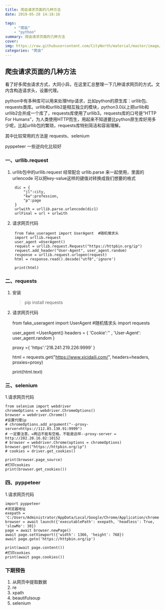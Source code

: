 ```yaml
---
title: 爬虫请求页面的几种方法
date: 2019-05-28 14:18:16

tags: 
	- "爬虫"
	- "python"
summary: 爬虫请求页面的几种方法
cover: 
img: https://raw.githubusercontent.com/CityNorth/material/master/image/spiders.png
categories: "爬虫"	
---
```


## 爬虫请求页面的几种方法

看了好多爬虫请求方式，大同小异。在这里汇总整理一下几种请求网页的方式。文内含构造请求头，设置代理。

python中有多种库可以用来处理http请求，比如python的原生库：urllib包、requests类库。urllib和urllib2是相互独立的模块，python3.0以上把urllib和urllib2合并成一个库了，requests库使用了urllib3。requests库的口号是“HTTP For Humans”，为人类使用HTTP而生，用起来不知道要比python原生库好用多少呢，比起urllib包的繁琐，requests库特别简洁和容易理解。

其中比较常用的方法是 requests、selenium

pyppeteer 一些逆向化比较好

### 一、urllib.request

1. urllib包中的urllib.request 经常配合 urllib.parse 来一起使用，里面的 urlencode 可以把key-value这样的键值对转换成我们想要的格式

		dic = {
	        "jl":city,
	        "kw":profession,
	        "p":page
	    }
	    urlwith = urllib.parse.urlencode(dic1)
	    urlFinal = url + urlwith

2. 请求网页代码

		from fake_useragent import UserAgent  #随机情求头
		import urllib.request
		user_agent =UserAgent()
		request = urllib.request.Request("https://httpbin.org/ip")
		request.add_header("User-Agent", user_agent.random)
		response = urllib.request.urlopen(request)
		html = response.read().decode("utf8",'ignore')
		
		print(html)

### 二、requests

1. 安装
	
	> pip install requests

2. 请求网页代码


	from fake_useragent import UserAgent  #随机情求头
	import requests
	
	user_agent =UserAgent()
	headers = {
	            'Cookie':'' ,
	            'User-Agent': user_agent.random
	            }
	
	proxy ={
	        'https':'218.241.219.226:9999'
	        }
	
	html = requests.get("https://www.xicidaili.com/", headers=headers, proxies=proxy)
	
	print(html.text)

### 三、selenium

1.请求网页代码

	from selenium import webdriver
	chromeOptions = webdriver.ChromeOptions()
	browser = webdriver.Chrome()
	#设置代理ip
	# chromeOptions.add_argument("--proxy-server=https://112.85.130.91:9999")
	# 一定要注意，=两边不能有空格，不能是这样--proxy-server = http://202.20.16.82:10152
	# browser = webdriver.Chrome(options = chromeOptions)
	browser.get("https://httpbin.org/ip")
	# cookies = driver.get_cookies()
	
	print(browser.page_source)
	#打印cookies
	print(browser.get_cookies())


### 四、pyppeteer

1.请求网页代码

	import pyppeteer
	#浏览器地址
	exepath = 'C:/Users/Administrator/AppData/Local/Google/Chrome/Application/chrome.exe'
	browser = await launch({'executablePath': exepath, 'headless': True, 'slowMo': 30})
	page = await browser.newPage()
	await page.setViewport({'width': 1366, 'height': 768})
	await page.goto('https://httpbin.org/ip')
	
	print(await page.content())
	#打印cookies
	print(await page.cookies())





### 下期预告

1. 从网页中提取数据
2. re
3. xpath
4. beautifulsoup
5. selenium